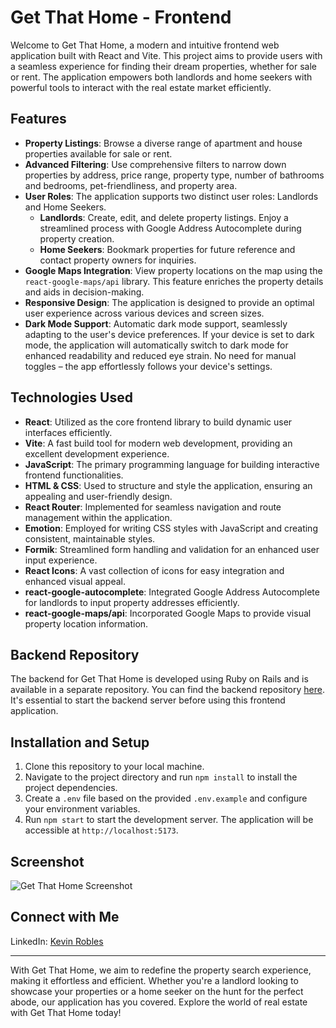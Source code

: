 # Get That Home - Frontend

Welcome to Get That Home, a modern and intuitive frontend web application built with React and Vite. This project aims to provide users with a seamless experience for finding their dream properties, whether for sale or rent. The application empowers both landlords and home seekers with powerful tools to interact with the real estate market efficiently.

## Features

- **Property Listings**: Browse a diverse range of apartment and house properties available for sale or rent.
- **Advanced Filtering**: Use comprehensive filters to narrow down properties by address, price range, property type, number of bathrooms and bedrooms, pet-friendliness, and property area.
- **User Roles**: The application supports two distinct user roles: Landlords and Home Seekers.
  - **Landlords**: Create, edit, and delete property listings. Enjoy a streamlined process with Google Address Autocomplete during property creation.
  - **Home Seekers**: Bookmark properties for future reference and contact property owners for inquiries.
- **Google Maps Integration**: View property locations on the map using the `react-google-maps/api` library. This feature enriches the property details and aids in decision-making.
- **Responsive Design**: The application is designed to provide an optimal user experience across various devices and screen sizes.
- **Dark Mode Support**: Automatic dark mode support, seamlessly adapting to the user's device preferences. If your device is set to dark mode, the application will automatically switch to dark mode for enhanced readability and reduced eye strain. No need for manual toggles – the app effortlessly follows your device's settings.

## Technologies Used

- **React**: Utilized as the core frontend library to build dynamic user interfaces efficiently.
- **Vite**: A fast build tool for modern web development, providing an excellent development experience.
- **JavaScript**: The primary programming language for building interactive frontend functionalities.
- **HTML & CSS**: Used to structure and style the application, ensuring an appealing and user-friendly design.
- **React Router**: Implemented for seamless navigation and route management within the application.
- **Emotion**: Employed for writing CSS styles with JavaScript and creating consistent, maintainable styles.
- **Formik**: Streamlined form handling and validation for an enhanced user input experience.
- **React Icons**: A vast collection of icons for easy integration and enhanced visual appeal.
- **react-google-autocomplete**: Integrated Google Address Autocomplete for landlords to input property addresses efficiently.
- **react-google-maps/api**: Incorporated Google Maps to provide visual property location information.

## Backend Repository

The backend for Get That Home is developed using Ruby on Rails and is available in a separate repository. You can find the backend repository [here](https://github.com/kevinronu/get-that-home-api). It's essential to start the backend server before using this frontend application.

## Installation and Setup

1. Clone this repository to your local machine.
2. Navigate to the project directory and run `npm install` to install the project dependencies.
3. Create a `.env` file based on the provided `.env.example` and configure your environment variables.
4. Run `npm start` to start the development server. The application will be accessible at `http://localhost:5173`.

## Screenshot

![Get That Home Screenshot](https://i.imgur.com/Goneo4S.png)

## Connect with Me

LinkedIn: [Kevin Robles](https://www.linkedin.com/in/kevinronu/)

---

With Get That Home, we aim to redefine the property search experience, making it effortless and efficient. Whether you're a landlord looking to showcase your properties or a home seeker on the hunt for the perfect abode, our application has you covered. Explore the world of real estate with Get That Home today!

